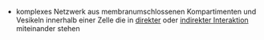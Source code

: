 - komplexes Netzwerk aus membranumschlossenen Kompartimenten und Vesikeln innerhalb einer Zelle die in [direkter](direkte%20Interaktion.md) oder [indirekter Interaktion](indirekte%20Interaktion.md) miteinander stehen 